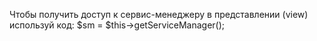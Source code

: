 Чтобы получить доступ к сервис-менеджеру в представлении (view) используй код:
$sm = $this->getServiceManager();